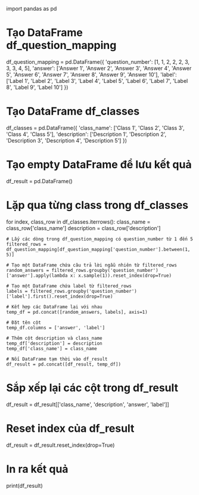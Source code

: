 import pandas as pd

# Tạo DataFrame df_question_mapping
df_question_mapping = pd.DataFrame({
    'question_number': [1, 1, 2, 2, 2, 3, 3, 3, 4, 5],
    'answer': ['Answer 1', 'Answer 2', 'Answer 3', 'Answer 4', 'Answer 5',
               'Answer 6', 'Answer 7', 'Answer 8', 'Answer 9', 'Answer 10'],
    'label': ['Label 1', 'Label 2', 'Label 3', 'Label 4', 'Label 5',
              'Label 6', 'Label 7', 'Label 8', 'Label 9', 'Label 10']
})

# Tạo DataFrame df_classes
df_classes = pd.DataFrame({
    'class_name': ['Class 1', 'Class 2', 'Class 3', 'Class 4', 'Class 5'],
    'description': ['Description 1', 'Description 2', 'Description 3',
                    'Description 4', 'Description 5']
})

# Tạo empty DataFrame để lưu kết quả
df_result = pd.DataFrame()

# Lặp qua từng class trong df_classes
for index, class_row in df_classes.iterrows():
    class_name = class_row['class_name']
    description = class_row['description']
    
    # Lấy các dòng trong df_question_mapping có question_number từ 1 đến 5
    filtered_rows = df_question_mapping[df_question_mapping['question_number'].between(1, 5)]
    
    # Tạo một DataFrame chứa câu trả lời ngẫu nhiên từ filtered_rows
    random_answers = filtered_rows.groupby('question_number')['answer'].apply(lambda x: x.sample(1)).reset_index(drop=True)
    
    # Tạo một DataFrame chứa label từ filtered_rows
    labels = filtered_rows.groupby('question_number')['label'].first().reset_index(drop=True)
    
    # Kết hợp các DataFrame lại với nhau
    temp_df = pd.concat([random_answers, labels], axis=1)
    
    # Đặt tên cột
    temp_df.columns = ['answer', 'label']
    
    # Thêm cột description và class_name
    temp_df['description'] = description
    temp_df['class_name'] = class_name
    
    # Nối DataFrame tạm thời vào df_result
    df_result = pd.concat([df_result, temp_df])

# Sắp xếp lại các cột trong df_result
df_result = df_result[['class_name', 'description', 'answer', 'label']]

# Reset index của df_result
df_result = df_result.reset_index(drop=True)

# In ra kết quả
print(df_result)
